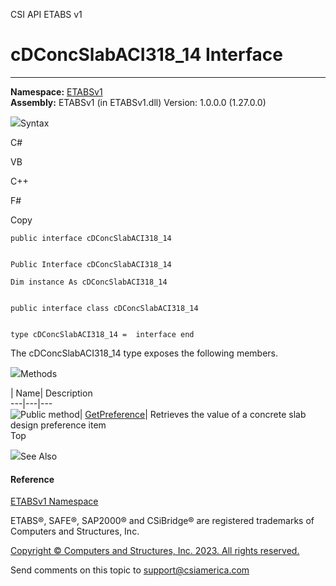 ﻿

CSI API ETABS v1

# cDConcSlabACI318_14 Interface  
  
---  
  
**Namespace:** [ETABSv1](2780f1b8-2033-5289-2298-1cdb2a7508d9.htm)  
**Assembly:** ETABSv1 (in ETABSv1.dll) Version: 1.0.0.0 (1.27.0.0)

![](../icons/SectionExpanded.png)Syntax

C#

VB

C++

F#

Copy

    
    
    public interface cDConcSlabACI318_14
    
    
    Public Interface cDConcSlabACI318_14
    
    Dim instance As cDConcSlabACI318_14
    
    
    public interface class cDConcSlabACI318_14
    
    
    type cDConcSlabACI318_14 =  interface end

The cDConcSlabACI318_14 type exposes the following members.

![](../icons/SectionExpanded.png)Methods

| Name| Description  
---|---|---  
![Public method](../icons/pubmethod.gif)|
[GetPreference](0ad6be82-577b-cc5e-b0df-d5364ffd8b0d.htm)|  Retrieves the
value of a concrete slab design preference item  
Top

![](../icons/SectionExpanded.png)See Also

#### Reference

[ETABSv1 Namespace](2780f1b8-2033-5289-2298-1cdb2a7508d9.htm)

ETABS®, SAFE®, SAP2000® and CSiBridge® are registered trademarks of Computers
and Structures, Inc.  

[Copyright © Computers and Structures, Inc. 2023. All rights
reserved.](http://www.csiamerica.com)

Send comments on this topic to
[support@csiamerica.com](mailto:support%40csiamerica.com?Subject=CSI%20API%20ETABS%20v1)

